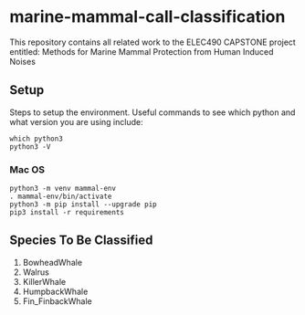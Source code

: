 # marine-mammal-call-classification
This repository contains all related work to the ELEC490 CAPSTONE project entitled: Methods for Marine Mammal Protection from Human Induced Noises

## Setup
Steps to setup the environment. Useful commands to see which python and what version you are using include:

```
which python3
python3 -V
```

### Mac OS

```
python3 -m venv mammal-env
. mammal-env/bin/activate
python3 -m pip install --upgrade pip
pip3 install -r requirements
```

## Species To Be Classified
1. BowheadWhale
2. Walrus
3. KillerWhale
4. HumpbackWhale
5. Fin_FinbackWhale
